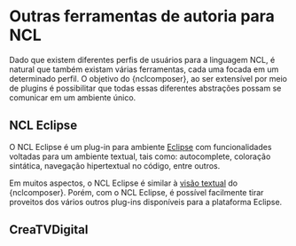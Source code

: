 # Outras ferramentas de autoria para NCL #

Dado que existem diferentes perfis de usuários para a linguagem NCL, é natural
que também existam várias ferramentas, cada uma focada em um determinado
perfil. O objetivo do {nclcomposer}, ao ser extensível por meio de plugins é
possibilitar que todas essas diferentes abstrações possam se comunicar em um
ambiente único.

## NCL Eclipse ##
O NCL Eclipse é um plug-in para ambiente [Eclipse](http://www.eclipse.or) com
funcionalidades voltadas para um ambiente textual, tais como: autocomplete,
coloração sintática, navegação hipertextual no código, entre outros.

Em muitos aspectos, o NCL Eclipse é similar à [visão textual](#visao_textual) do
{nclcomposer}. Porém, com o NCL Eclipse, é possível facilmente tirar proveitos
dos vários outros plug-ins disponíveis para a plataforma Eclipse.

## CreaTVDigital ##
